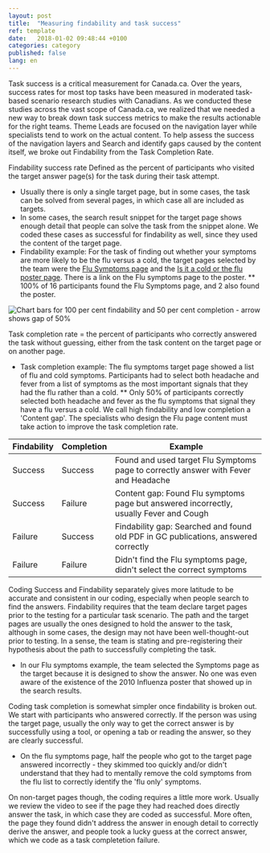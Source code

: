 ```yaml
---
layout: post
title:  "Measuring findability and task success"
ref: template
date:   2018-01-02 09:48:44 +0100
categories: category
published: false
lang: en
---
```

Task success is a critical measurement for Canada.ca. Over the years, success rates for most top tasks have been measured in moderated task-based scenario research studies with Canadians.  As we conducted these studies across the vast scope of Canada.ca, we realized that we needed a new way to break down task success metrics to make the results actionable for the right teams.  Theme Leads are focused on the navigation layer while specialists tend to work on the actual content. To help assess the success of the navigation layers and Search and identify gaps caused by the content itself, we broke out Findability from the Task Completion Rate. 

Findability success rate
Defined as the percent of participants who visited the target answer page(s) for the task during their task attempt. 
* Usually there is only a single target page, but in some cases, the task can be solved from several pages, in which case all are included as targets. 
* In some cases, the search result snippet for the target page shows enough detail that people can solve the task from the snippet alone. We coded these cases as successful for findability as well, since they used the content of the target page.  
* Findability example: For the task of finding out whether your symptoms are more likely to be the flu versus a cold, the target pages selected by the team were the [Flu Symptoms page](https://www.canada.ca/en/public-health/services/diseases/flu-influenza/symptoms-flu-influenza.html) and the [Is it a cold or the flu poster page](https://www.canada.ca/en/public-health/services/publications/diseases-conditions/is-it-cold-or-flu.html). There is a link on the Flu symptoms page to the poster. 
** 100% of 16 participants found the Flu Symptoms page, and 2 also found the poster. 

<img class="img-responsive" alt="Chart bars for 100 per cent findability and 50 per cent completion - arrow shows gap of 50%" src="/_images/Contentgap-en.PNG">

Task completion rate = the percent of participants who correctly answered the task without guessing, either from the task content on the target page or on another page. 
* Task completion example: The flu symptoms target page showed a list of flu and cold symptoms. Participants had to select both headache and fever from a list of symptoms as the most important signals that they had the flu rather than a cold. 
** Only 50% of participants correctly selected both headache and fever as the flu symptoms that signal they have a flu versus a cold. We call high findability and low completion a 'Content gap'. The specialists who design the Flu page content must take action to improve the task completion rate.  

Findability | Completion | Example
--- | --- | ---
Success | Success |  Found and used target Flu Symptoms page to correctly answer with Fever and Headache
Success | Failure |  Content gap: Found Flu symptoms page but answered incorrectly, usually Fever and Cough 
Failure | Success |  Findability gap: Searched and found old PDF in GC publications, answered correctly
Failure | Failure |  Didn't find the Flu symptoms page, didn't select the correct symptoms

Coding Success and Findability separately gives more latitude to be accurate and consistent in our coding, especially when people search to find the answers. Findability requires that the team declare target pages prior to the testing for a particular task scenario. The path and the target pages are usually the ones designed to hold the answer to the task, although in some cases, the design may not have been well-thought-out prior to testing. In a sense, the team is stating and pre-registering their hypothesis about the path to successfully completing the task.

* In our Flu symptoms example, the team selected the Symptoms page as the target because it is designed to show the answer. No one was even aware of the existence of the 2010 Influenza poster that showed up in the search results. 

Coding task completion is somewhat simpler once findability is broken out. We start with participants who answered correctly. If the person was using the target page, usually the only way to get the correct answer is by successfully using a tool, or opening a tab or reading the answer, so they are clearly successful.

* On the flu symptoms page, half the people who got to the target page answered incorrectly - they skimmed too quickly and/or didn't understand that they had to mentally remove the cold symptoms from the flu list to correctly identify the 'flu only' symptoms. 

On non-target pages though, the coding requires a little more work. Usually we review the video to see if the page they had reached does directly answer the task, in which case they are coded as successful. More often, the page they found didn't address the answer in enough detail to correctly derive the answer, and people took a lucky guess at the correct answer, which we code as a task completetion failure.


